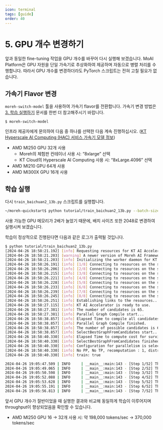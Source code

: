 ```yaml
---
icon: terminal
tags: [guide]
order: 40
---
```


# 5. GPU 개수 변경하기

앞과 동일한 fine-tuning 작업을 GPU 개수를 바꾸어 다시 실행해 보겠습니다. MoAI Platform은 GPU 자원을 단일 가속기로 추상화하여 제공하며 자동으로 병렬 처리를 수행합니다. 따라서 GPU 개수를 변경하더라도 PyTorch 스크립트는 전혀 고칠 필요가 없습니다. 

## 가속기 Flavor 변경

`moreh-switch-model` 툴을 사용하여 가속기 flavor를 전환합니다. 가속기 변경 방법은 [3. 학습 실행하기](3_학습_실행하기.md) 문서를 한번 더 참고해주시기 바랍니다.

```
$ moreh-switch-model
```

인프라 제공자에게 문의하여 다음 중 하나를 선택한 다음 계속 진행하십시오.  ([KT Hyperscale AI Computing (HAC) 서비스 가속기 모델 정보](/Supported_Documents/KT_HAC_Models_Info.md))

- AMD MI250 GPU 32개 사용
    - Moreh의 체험판 컨테이너 사용 시: “8xlarge” 선택
    - KT Cloud의 Hyperscale AI Computing 사용 시: “8xLarge.4096” 선택
- AMD MI210 GPU 64개 사용
- AMD MI300X GPU 16개 사용

## 학습 실행

다시 `train_baichuan2_13b.py` 스크립트를 실행합니다.

```bash
~/moreh-quickstart$ python tutorial/train_baichuan2_13b.py --batch-size 512
```

사용 가능한 GPU 메모리가 2배가 늘었기 때문에, 배치 사이즈 또한 2048로 변경하여 실행시켜 보겠습니다. 

학습이 정상적으로 진행된다면 다음과 같은 로그가 출력될 것입니다.

```bash
$ python tutorial/train_baichuan2_13b.py
[2024-04-26 18:58:21.192] [info] Requesting resources for KT AI Accelerator from the server...
[2024-04-26 18:58:21.203] [warning] A newer version of Moreh AI Framework is available. You can update the software to the latest version by running "update-moreh".
[2024-04-26 18:58:21.203] [info] Initializing the worker daemon for KT AI Accelerator
[2024-04-26 18:58:26.191] [info] [1/8] Connecting to resources on the server (192.168.110.32:24174)...
[2024-04-26 18:58:26.206] [info] [2/8] Connecting to resources on the server (192.168.110.33:24174)...
[2024-04-26 18:58:26.215] [info] [3/8] Connecting to resources on the server (192.168.110.35:24174)...
[2024-04-26 18:58:26.221] [info] [4/8] Connecting to resources on the server (192.168.110.67:24174)...
[2024-04-26 18:58:26.228] [info] [5/8] Connecting to resources on the server (192.168.110.73:24174)...
[2024-04-26 18:58:26.233] [info] [6/8] Connecting to resources on the server (192.168.110.75:24174)...
[2024-04-26 18:58:26.239] [info] [7/8] Connecting to resources on the server (192.168.110.97:24174)...
[2024-04-26 18:58:26.245] [info] [8/8] Connecting to resources on the server (192.168.110.98:24174)...
[2024-04-26 18:58:26.251] [info] Establishing links to the resources...
[2024-04-26 18:58:27.115] [info] KT AI Accelerator is ready to use.
[2024-04-26 18:58:27.381] [info] The number of candidates is 65.
[2024-04-26 18:58:27.381] [info] Parallel Graph Compile start...
[2024-04-26 18:58:38.857] [info] Elapsed Time to compile all candidates = 11476 [ms]
[2024-04-26 18:58:38.857] [info] Parallel Graph Compile finished.
[2024-04-26 18:58:38.857] [info] The number of possible candidates is 6.
[2024-04-26 18:58:38.857] [info] SelectBestGraphFromCandidates start...
[2024-04-26 18:58:40.330] [info] Elapsed Time to compute cost for survived candidates = 1472 [ms]
[2024-04-26 18:58:40.330] [info] SelectBestGraphFromCandidates finished.
[2024-04-26 18:58:40.330] [info] Configuration for parallelism is selected.
[2024-04-26 18:58:40.330] [info] No PP, No TP, recomputation : 1, distribute_param : true, distribute_low_prec_param : true
[2024-04-26 18:58:40.330] [info] train: true

2024-04-26 19:05:47.509 | INFO     | __main__:main:143 - [Step 1/52] Throughput : 1167.211504009616tokens/sec
2024-04-26 19:05:49.065 | INFO     | __main__:main:143 - [Step 2/52] Throughput : 358524.96263602894tokens/sec
2024-04-26 19:05:50.598 | INFO     | __main__:main:143 - [Step 3/52] Throughput : 380980.5659610025tokens/sec
2024-04-26 19:05:52.088 | INFO     | __main__:main:143 - [Step 4/52] Throughput : 382460.244826232tokens/sec
2024-04-26 19:05:53.628 | INFO     | __main__:main:143 - [Step 5/52] Throughput : 377403.73612910055tokens/sec
2024-04-26 19:05:55.191 | INFO     | __main__:main:143 - [Step 6/52] Throughput : 382224.183245965tokens/sec
2024-04-26 19:05:56.813 | INFO     | __main__:main:143 - [Step 7/52] Throughput : 380014.4669324378tokens/sec
```

앞서 GPU 개수가 절반이었을 때 실행한 결과와 비교해 동일하게 학습이 이루어지며 throughput이 향상되었음을 확인할 수 있습니다.

- AMD MI250 GPU 16 → 32개 사용 시: 약 198,000 tokens/sec → 370,000 tokens/sec